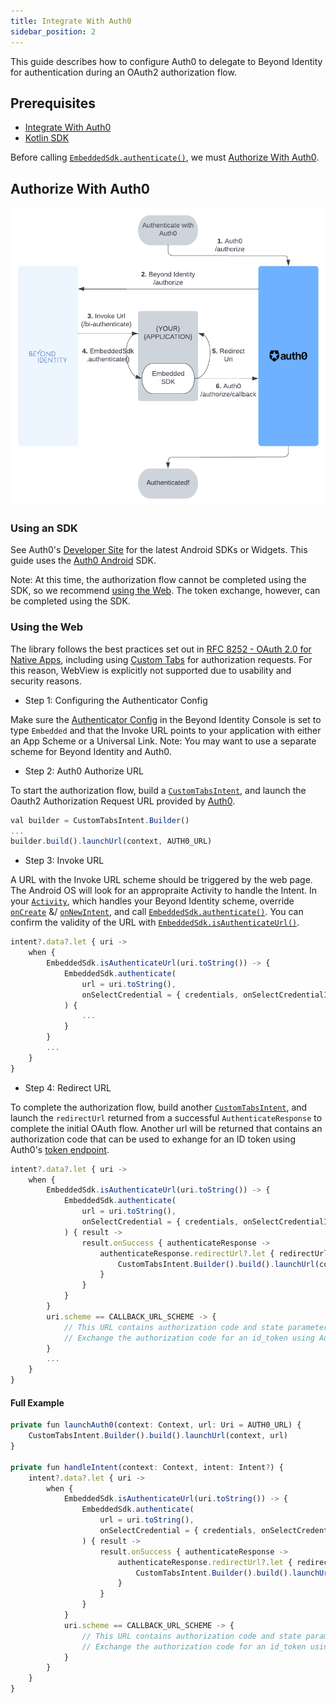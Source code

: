 ```yaml
---
title: Integrate With Auth0
sidebar_position: 2
---
```


This guide describes how to configure Auth0 to delegate to Beyond Identity for authentication during an OAuth2 authorization flow.

## Prerequisites

 - [Integrate With Auth0](../../../../guides/sso-integrations/integrate-with-auth0)
 - [Kotlin SDK](overview)

Before calling [`EmbeddedSdk.authenticate()`](overview#authentication), we must [Authorize With Auth0](#authorize-with-auth0).

## Authorize With Auth0

![Integrate With Auth0 Flowchart](../screenshots/Integrate%20With%20Auth0%20Flowchart.png)

### Using an SDK

See Auth0's [Developer Site](https://auth0.com/docs/quickstart/native/android) for the latest Android SDKs or Widgets. This guide uses the [Auth0 Android](https://github.com/auth0/Auth0.Android) SDK.

Note: At this time, the authorization flow cannot be completed using the SDK, so we recommend [using the Web](#using-the-web). The token exchange, however, can be completed using the SDK. 

### Using the Web

The library follows the best practices set out in [RFC 8252 - OAuth 2.0 for Native Apps](https://tools.ietf.org/html/rfc8252), including using [Custom Tabs](https://developer.chrome.com/multidevice/android/customtabs) for authorization requests. For this reason, WebView is explicitly not supported due to usability and security reasons.

 - Step 1: Configuring the Authenticator Config

Make sure the [Authenticator Config](/docs/v1/platform-overview/authenticator-config#embedded) in the Beyond Identity Console is set to type `Embedded` and that the Invoke URL points to your application with either an App Scheme or a Universal Link. Note: You may want to use a separate scheme for Beyond Identity and Auth0.

 - Step 2: Auth0 Authorize URL

To start the authorization flow, build a [`CustomTabsIntent`](https://developer.android.com/reference/androidx/browser/customtabs/CustomTabsIntent), and launch the Oauth2 Authorization Request URL provided by [Auth0](https://auth0.com/docs/api/authentication#authorization-code-flow-with-pkce).

```javascript
val builder = CustomTabsIntent.Builder()
...
builder.build().launchUrl(context, AUTH0_URL)
```

 - Step 3: Invoke URL

A URL with the Invoke URL scheme should be triggered by the web page. The Android OS will look for an appropraite Activity to handle the Intent. In your [`Activity`](https://developer.android.com/reference/android/app/Activity), which handles your Beyond Identity scheme, override [`onCreate`](https://developer.android.com/reference/android/app/Activity#onCreate(android.os.Bundle)) &/ [`onNewIntent`](https://developer.android.com/reference/android/app/Activity#onNewIntent(android.content.Intent)), and call [`EmbeddedSdk.authenticate()`](overview#authentication). You can confirm the validity of the URL with [`EmbeddedSdk.isAuthenticateUrl()`](overview#authenticate-url-validation).

```javascript
intent?.data?.let { uri ->
    when {
        EmbeddedSdk.isAuthenticateUrl(uri.toString()) -> {
            EmbeddedSdk.authenticate(
                url = uri.toString(),
                onSelectCredential = { credentials, onSelectCredentialId -> }
            ) {
                ...
            }
        }
        ...
    }
}
```

 - Step 4: Redirect URL

To complete the authorization flow, build another [`CustomTabsIntent`](https://developer.android.com/reference/androidx/browser/customtabs/CustomTabsIntent), and launch the `redirectUrl` returned from a successful `AuthenticateResponse` to complete the initial OAuth flow. Another url will be returned that contains an authorization code that can be used to exhange for an ID token using Auth0's [token endpoint](https://auth0.com/docs/api/authentication#authorization-code-flow-with-pkce45).

```javascript
intent?.data?.let { uri ->
    when {
        EmbeddedSdk.isAuthenticateUrl(uri.toString()) -> {
            EmbeddedSdk.authenticate(
                url = uri.toString(),
                onSelectCredential = { credentials, onSelectCredentialId -> }
            ) { result ->
                result.onSuccess { authenticateResponse ->
                    authenticateResponse.redirectUrl?.let { redirectUrl ->
                        CustomTabsIntent.Builder().build().launchUrl(context, Uri.parse(redirectUrl))
                    }
                }
            }
        }
        uri.scheme == CALLBACK_URL_SCHEME -> {
            // This URL contains authorization code and state parameters
            // Exchange the authorization code for an id_token using Auth0's token endpoint.
        }
        ...
    }
}
```

#### Full Example

```javascript
private fun launchAuth0(context: Context, url: Uri = AUTH0_URL) {
    CustomTabsIntent.Builder().build().launchUrl(context, url)
}

private fun handleIntent(context: Context, intent: Intent?) {
    intent?.data?.let { uri ->
        when {
            EmbeddedSdk.isAuthenticateUrl(uri.toString()) -> {
                EmbeddedSdk.authenticate(
                    url = uri.toString(),
                    onSelectCredential = { credentials, onSelectCredentialId -> }
                ) { result ->
                    result.onSuccess { authenticateResponse ->
                        authenticateResponse.redirectUrl?.let { redirectUrl ->
                            CustomTabsIntent.Builder().build().launchUrl(context, Uri.parse(redirectUrl))
                        }
                    }
                }
            }
            uri.scheme == CALLBACK_URL_SCHEME -> {
                // This URL contains authorization code and state parameters
                // Exchange the authorization code for an id_token using Auth0's token endpoint.
            }
        }
    }
}
```
